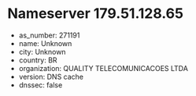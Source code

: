 # Nameserver 179.51.128.65

* as_number: 271191
* name: Unknown
* city: Unknown
* country: BR
* organization: QUALITY TELECOMUNICACOES LTDA
* version: DNS cache
* dnssec: false

